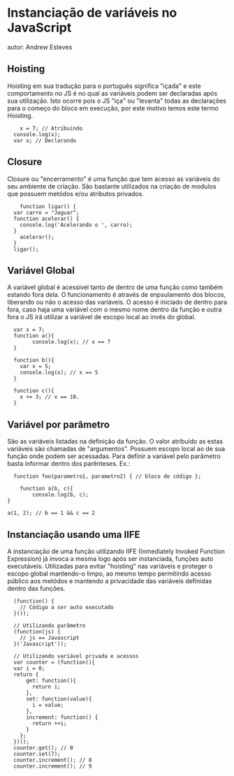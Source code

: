 # Instanciação de variáveis no JavaScript

autor: Andrew Esteves

## Hoisting
  Hoisting em sua tradução para o português significa "içada" e este comportamento no JS é no qual as variáveis podem ser declaradas após sua utilização. Isto ocorre pois o JS "iça" ou "levanta" todas as declarações para o começo do bloco em execução, por este motivo temos este termo Hoisting.

```
	x = 7; // Atribuindo
  console.log(x);
  var x; // Declarando

```

## Closure
  Closure ou "encerramento" é uma função que tem acesso as variáveis do seu ambiente de criação.
  São bastante utilizados na criação de modulos que possuem metódos e/ou atributos privados.

```
	function ligar() {
  var carro = "Jaguar";
  function acelerar() {
    console.log('Acelerando o ', carro);
  }
    acelerar();
  }
  ligar();
```

## Variável Global
  A variável global é acessível tanto de dentro de uma função como também estando fora dela.
  O funcionamento é através de enpsulamento dos blocos, liberando ou não o acesso das variáveis. O acesso é iniciado de dentro para fora, caso haja uma variável com o mesmo nome dentro da função e outra fora o JS irá utilizar a variável de escopo local ao invés do global.

```
  var x = 7;
  function a(){
  		console.log(x); // x == 7
  }

  function b(){
  	var x = 5;
  	console.log(x); // x == 5
  }

  function c(){
  	x += 3; // x == 10.
  }
```

## Variável por parâmetro
  São as variáveis listadas na definição da função. O valor atribuído as estas variáveis são chamadas de "argumentos".
  Possuem escopo local ao de sua função onde podem ser acessadas.
  Para definir a variável pelo parâmetro basta informar dentro dos parênteses. 
  Ex.:
```
  function foo(parametro1, parametro2) { // bloco de código };
```

```
	function a(b, c){
		console.log(b, c);
}

a(1, 2); // b == 1 && c == 2
```

## Instanciação usando uma IIFE
  A instanciação de uma função utilizando IIFE (Inmediately Invoked Function Expression) já invoca a mesma logo após ser instanciada, funções auto executáveis.
  Utilizadas para evitar "hoisting" nas variáveis e proteger o escopo global mantendo-o limpo, ao mesmo tempo permitindo acesso público aos metódos e mantendo a privacidade das variáveis definidas dentro das funções.

```
  (function() {
    // Código a ser auto executado
  }());

  // Utilizando parâmetro
  (function(js) {
    // js == Javascript
  }('Javascript'));

  // Utilizando variável privada e acessos
  var counter = (function(){
  var i = 0;
  return {
      get: function(){
        return i;
      },
      set: function(value){
        i = value;
      },
      increment: function() {
        return ++i;
      }
    };
  })();
  counter.get(); // 0
  counter.set(7);
  counter.increment(); // 8
  counter.increment(); // 9
```